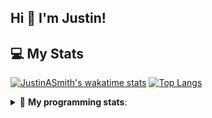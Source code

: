 ## Hi 👋 I'm Justin!

## 💻 My Stats

[![JustinASmith's wakatime stats](https://github-readme-stats.vercel.app/api/wakatime?username=JustinASmith)](https://github.com/JustinASmith/JustinASmith)
[![Top Langs](https://github-readme-stats.vercel.app/api/top-langs/?username=JustinASmith&layout=compact)](https://github.com/JustinASmith/JustinASmith)

<details> 
 <summary>🤖 <b>My programming stats</b>: </summary>
<br>
  
<!--START_SECTION:waka-->
**I'm an Early 🐤** 

```text
🌞 Morning    70 commits     ██████░░░░░░░░░░░░░░░░░░░   23.97% 
🌆 Daytime    92 commits     ████████░░░░░░░░░░░░░░░░░   31.51% 
🌃 Evening    117 commits    ██████████░░░░░░░░░░░░░░░   40.07% 
🌙 Night      13 commits     █░░░░░░░░░░░░░░░░░░░░░░░░   4.45%

```
📅 **I'm Most Productive on Sunday** 

```text
Monday       38 commits     ███░░░░░░░░░░░░░░░░░░░░░░   13.01% 
Tuesday      36 commits     ███░░░░░░░░░░░░░░░░░░░░░░   12.33% 
Wednesday    19 commits     █░░░░░░░░░░░░░░░░░░░░░░░░   6.51% 
Thursday     55 commits     ████░░░░░░░░░░░░░░░░░░░░░   18.84% 
Friday       20 commits     █░░░░░░░░░░░░░░░░░░░░░░░░   6.85% 
Saturday     32 commits     ██░░░░░░░░░░░░░░░░░░░░░░░   10.96% 
Sunday       92 commits     ████████░░░░░░░░░░░░░░░░░   31.51%

```


📊 **This Week I Spent My Time On** 

```text
💬 Programming Languages: 
Java                     7 hrs 46 mins       ██████████░░░░░░░░░░░░░░░   40.95% 
Dart                     5 hrs 9 mins        ██████░░░░░░░░░░░░░░░░░░░   27.19% 
PHP                      4 hrs 4 mins        █████░░░░░░░░░░░░░░░░░░░░   21.49% 
SQL                      33 mins             ░░░░░░░░░░░░░░░░░░░░░░░░░   2.93% 
JavaScript               31 mins             ░░░░░░░░░░░░░░░░░░░░░░░░░   2.72%

```

**I Mostly Code in JavaScript** 

```text
JavaScript               6 repos             ████████░░░░░░░░░░░░░░░░░   35.29% 
Java                     3 repos             ████░░░░░░░░░░░░░░░░░░░░░   17.65% 
C++                      2 repos             ███░░░░░░░░░░░░░░░░░░░░░░   11.76% 
C                        2 repos             ███░░░░░░░░░░░░░░░░░░░░░░   11.76% 
TypeScript               2 repos             ███░░░░░░░░░░░░░░░░░░░░░░   11.76%

```



<!--END_SECTION:waka-->
<details> 

